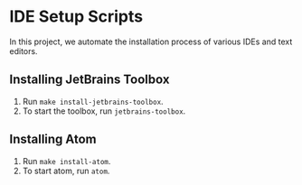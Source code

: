 # IDE Setup Scripts

In this project, we automate the installation process of various IDEs and text editors.

## Installing JetBrains Toolbox

1. Run ```make install-jetbrains-toolbox```.
2. To start the toolbox, run ```jetbrains-toolbox```.


## Installing Atom

1. Run ```make install-atom```.
2. To start atom, run ```atom```.

